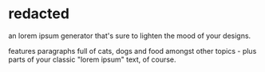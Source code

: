# redacted
an lorem ipsum generator that's sure to lighten the mood of your designs.  

features paragraphs full of cats, dogs and food amongst other topics - plus parts of your classic "lorem ipsum" text, of course.